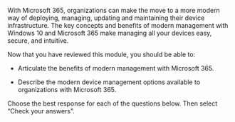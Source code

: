﻿With Microsoft 365, organizations can make the move to a more modern way of deploying, managing, updating and maintaining their device infrastructure.  The key concepts and benefits of modern management with Windows 10 and Microsoft 365 make managing all your devices easy, secure, and intuitive.

Now that you have reviewed this module, you should be able to:

- Articulate the benefits of modern management with Microsoft 365.

- Describe the modern device management options available to organizations with Microsoft 365.

Choose the best response for each of the questions below. Then select “Check your answers".



